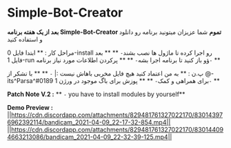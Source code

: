 # Simple-Bot-Creator

**بعد از یک هفته برنامه Simple-Bot-Creator تموم**
شما عزیزان میتونید برنامه رو دانلود و استفاده کنید

مراحل کار :
**  ابتدا فایل 0-install رو اجرا کرده تا ماژول ها نصب بشند`-` **
**  بعد فایل 1-run ؤو باز کنید تا برنامه اجرا بشه`-` **
** پرکردن اطلاعات مورد نیاز برنامه`-` **

پ.ن :
**  به من اعتماد کنید هیچ فایل مخربی باهاش نیست :| `-` **
** با تشکر از @-its^Parsa^#0189 برای همراهی و کمک`-` **
** پوزش برای باگ موجود در ورژن 1`-` **

**Patch Note V.2 :**
** `-` you have to install modules by yourself**

**Demo Preview :**
||https://cdn.discordapp.com/attachments/829481761327022170/830143976962392114/bandicam_2021-04-09_22-17-32-854.mp4||
||https://cdn.discordapp.com/attachments/829481761327022170/830144094663213086/bandicam_2021-04-09_22-32-39-125.mp4||

